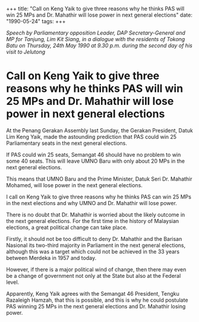 +++ 
title: "Call on Keng Yaik to give three reasons why he thinks PAS will win 25 MPs and Dr. Mahathir will lose power in next general elections"
date: "1990-05-24"
tags:
+++

_Speech by Parliamentary opposition Leader, DAP Secretary-General and MP for Tanjung, Lim Kit Siang, in a dialogue with the residents of Tokong Batu on Thursday, 24th May 1990 at 9.30 p.m. during the second day of his visit to Jelutong_

# Call on Keng Yaik to give three reasons why he thinks PAS will win 25 MPs and Dr. Mahathir will lose power in next general elections

At the Penang Gerakan Assembly last Sunday, the Gerakan President, Datuk Lim Keng Yaik, made the astounding prediction that PAS could win 25 Parliamentary seats in the next general elections.</u>

If PAS could win 25 seats, Semangat 46 should have no problem to win some 40 seats. This will leave UMNO Baru with only about 20 MPs in the next general elections.

This means that UMNO Baru and the Prime Minister, Datuk Seri Dr. Mahathir Mohamed, will lose power in the next general elections.

I call on Keng Yaik to give three reasons why he thinks PAS can win 25 MPs in the next elections and why UMNO and Dr. Mahathir will lose power.

There is no doubt that Dr. Mahathir is worried about the likely outcome in the next general elections. For the first time in the history of Malaysian elections, a great political change can take place.

Firstly, it should not be too difficult to deny Dr. Mahathir and the Barisan Nasional its two-third majority in Parliament in the next general elections, although this was a target which could not be achieved in the 33 years between Merdeka in 1957 and today.

However, if there is a major political wind of change, then there may even be a change of government not only at the State but also at the Federal level.

Apparently, Keng Yaik agrees with the Semangat 46 President, Tengku Razaleigh Hamzah, that this is possible, and this is why he could postulate PAS winning 25 MPs in the next general elections and Dr. Mahathir losing power.
 
